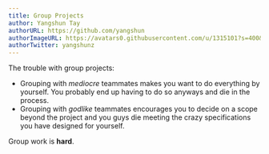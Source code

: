 ```yaml
---
title: Group Projects
author: Yangshun Tay
authorURL: https://github.com/yangshun
authorImageURL: https://avatars0.githubusercontent.com/u/1315101?s=400&v=4
authorTwitter: yangshunz
---
```


The trouble with group projects:

- Grouping with _mediocre_ teammates makes you want to do everything by yourself. You probably end up having to do so anyways and die in the process.
- Grouping with _godlike_ teammates encourages you to decide on a scope beyond the project and you guys die meeting the crazy specifications you have designed for yourself.

Group work is **hard**.
